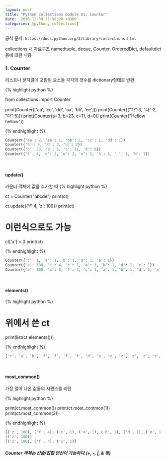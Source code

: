 ```yaml
--- 
layout: post
title: "Python collections module 01, Counter"
date:  2016-12-30 21:38:20 +0900
categories: [python, collections]
---
```


공식 문서: `https://docs.python.org/3/library/collections.html`

collections 내 자료구조 
namedtuple, deque, Counter, OrderedDict, defaultdict 등에 대한 내용 

### 1. Counter
리스트나 문자열에 포함된 요소들 각각의 갯수를 dictionary형태로 반환

{% highlight python %}

from collections import Counter

print(Counter(['aa', 'cc', 'dd', 'aa', 'bb', 'ee']))
print(Counter({"가":3, "나":2, "다":5}))
print(Counter(a=3, b=23, c=11, d=0))
print(Counter("Hellow hellow"))

{% endhighlight %}
 

```python
Counter({'aa': 2, 'ee': 1, 'bb': 1, 'cc': 1, 'dd': 1})
Counter({'다': 5, '가': 3, '나': 2})
Counter({'b': 23, 'a': 3, 'c': 11, 'd': 0})
Counter({'l': 4, 'o': 2, 'w': 2, 'e': 2, 'h': 1, ' ': 1, 'H': 1}) 
```

<br/>

#### update()
카운터 객체에 값을 추가할 때
{% highlight python %}

ct = Counter("abcde")
print(ct)

ct.update({'f':4, 'z': 100})
print(ct)

# 이런식으로도 가능
ct['x'] = 0
print(ct)

{% endhighlight %}


```python
Counter({'c': 1, 'a': 1, 'b': 1, 'd': 1, 'e': 1})
Counter({'z': 100, 'f': 4, 'c': 1, 'a': 1, 'b': 1, 'd': 1, 'e': 1})
Counter({'z': 100, 'x': 0, 'f': 4, 'c': 1, 'a': 1, 'b': 1, 'd': 1, 'e': 1})
```

<br/>

#### elements()

{% highlight python %}

# 위에서 쓴 ct
print(list(ct.elements()))

{% endhighlight %}


```python
['c', 'a', 'b', 'f', 'f', 'f', 'f', 'd', 'e', 'z', 'z', 'z', 'z', 'z', 'z', 'z', 'z', 'z', 'z', 'z', 'z', 'z', 'z', 'z', 'z', 'z', 'z', 'z', 'z', 'z', 'z', 'z', 'z', 'z', 'z', 'z', 'z', 'z', 'z', 'z', 'z', 'z', 'z', 'z', 'z', 'z', 'z', 'z', 'z', 'z', 'z', 'z', 'z', 'z', 'z', 'z', 'z', 'z', 'z', 'z', 'z', 'z', 'z', 'z', 'z', 'z', 'z', 'z', 'z', 'z', 'z', 'z', 'z', 'z', 'z', 'z', 'z', 'z', 'z', 'z', 'z', 'z', 'z', 'z', 'z', 'z', 'z', 'z', 'z', 'z', 'z', 'z', 'z', 'z', 'z', 'z', 'z', 'z', 'z', 'z', 'z', 'z', 'z', 'z', 'z', 'z', 'z', 'z', 'z']
```

<br/>

#### most_common()
가장 많이 나온 값들의 시퀀스를 리턴

{% highlight python %}

print(ct.most_common())
print(ct.most_common(1))
print(ct.most_common(3))

{% endhighlight %}

```python
[('z', 100), ('f', 4), ('c', 1), ('a', 1), ('b', 1), ('d', 1), ('e', 1)]
[('z', 100)]
[('z', 100), ('f', 4), ('c', 1)]
```

##### Counter 객체는 산술/집합 연산이 가능하다.(+, -, |, & 등)


